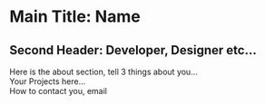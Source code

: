 <html>
<head>
    <link rel="stylesheet" type="text/css" href="style.css">
</head>
<body>
    <div class="main-title">
       <h1>Main Title: Name</h1> 
       <h2>Second Header: Developer, Designer etc...</h2>
    </div>
    <div class="about">
        Here is the about section, tell 3 things about you...
    </div>
    <div>
        Your Projects here...
    </div>
    <div>
        How to contact you, email
    </div>

</body>
</html>
